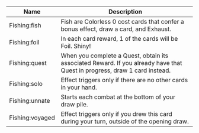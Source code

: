 | Name | Description |
| ---- | ----------- |
| Fishing:fish | Fish are Colorless 0 cost cards that confer a bonus effect, draw a card, and Exhaust. |
| Fishing:foil | In each card reward, 1 of the cards will be Foil. Shiny! |
| Fishing:quest | When you complete a Quest, obtain its associated Reward. If you already have that Quest in progress, draw 1 card instead. |
| Fishing:solo | Effect triggers only if there are no other cards in your hand. |
| Fishing:unnate | Starts each combat at the bottom of your draw pile. |
| Fishing:voyaged | Effect triggers only if you drew this card during your turn, outside of the opening draw. |
